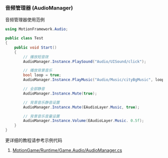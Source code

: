 ### 音频管理器 (AudioManager)

音频管理器使用范例
```C#
using MotionFramework.Audio;

public class Test
{
	public void Start()
	{
		// 播放短音效
		AudioManager.Instance.PlaySound("Audio/UISound/click");

		// 播放背景音乐
		bool loop = true;
		AudioManager.Instance.PlayMusic("Audio/Music/cityBgMusic", loop);

		// 全部静音
		AudioManager.Instance.Mute(true);

		// 背景音乐静音设置
		AudioManager.Instance.Mute(EAudioLayer.Music, true);

		// 背景音乐音量设置
		AudioManager.Instance.Volume(EAudioLayer.Music. 0.5f);
	}
}
```

更详细的教程请参考示例代码
1. [MotionGame/Runtime/Game.Audio/AudioManager.cs](https://github.com/gmhevinci/MotionFramework/blob/master/Assets/MotionGame/Runtime/Game.Audio/AudioManager.cs)